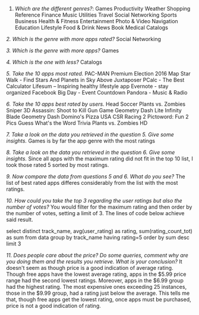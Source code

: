 1.  *Which are the different genres?*: Games Productivity Weather
    Shopping Reference Finance Music Utilities Travel Social Networking
    Sports Business Health & Fitness Entertainment Photo & Video
    Navigation Education Lifestyle Food & Drink News Book Medical
    Catalogs

*2. Which is the genre with more apps rated?* Social Networking

*3. Which is the genre with more apps?* Games

*4. Which is the one with less?* Catalogs

*5. Take the 10 apps most rated.* PAC-MAN Premium Election 2016 Map Star
Walk - Find Stars And Planets in Sky Above Juxtaposer PCalc - The Best
Calculator Lifesum – Inspiring healthy lifestyle app Evernote - stay
organized Facebook Big Day - Event Countdown Pandora - Music & Radio

*6. Take the 10 apps best rated by users.* Head Soccer Plants vs.
Zombies Sniper 3D Assassin: Shoot to Kill Gun Game Geometry Dash Lite
Infinity Blade Geometry Dash Domino's Pizza USA CSR Racing 2 Pictoword:
Fun 2 Pics Guess What's the Word Trivia Plants vs. Zombies HD

*7. Take a look on the data you retrieved in the question 5. Give some
insights.* Games is by far the app genre with the most ratings

*8. Take a look on the data you retrieved in the question 6. Give some
insights.* Since all apps with the maximum rating did not fit in the top
10 list, I took those rated 5 sorted by most ratings.

*9. Now compare the data from questions 5 and 6. What do you see?* The
list of best rated apps differes considerably from the list with the
most ratings.

*10. How could you take the top 3 regarding the user ratings but also
the number of votes?* You would filter for the maximum rating and then
order by the number of votes, setting a limit of 3. The lines of code
below achieve said result.

select distinct track\_name, avg(user\_rating) as rating,
sum(rating\_count\_tot) as sum from data group by track\_name having
rating=5 order by sum desc limit 3

*11. Does people care about the price? Do some queries, comment why are
you doing them and the results you retrieve. What is your conclusion?*
It doesn't seem as though price is a good indication of average rating.
Though free apps have the lowest average rating, apps in the \$5.99
price range had the second lowest ratings. Moreover, apps in the \$6.99
group had the highest rating. The most expensive ones exceeding 25
instances, those in the \$9.99 group, had a rating just below the
average. This tells me that, though free apps get the lowest rating,
once apps must be purchased, price is not a good indication of rating.
